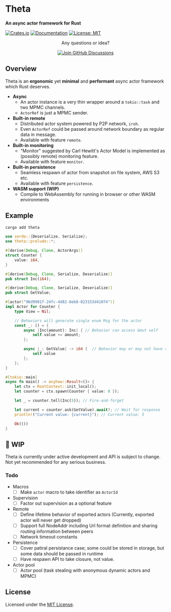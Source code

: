 # Theta

**An async actor framework for Rust**

[![Crates.io](https://img.shields.io/crates/v/theta.svg)](https://crates.io/crates/theta)
[![Documentation](https://docs.rs/theta/badge.svg)](https://docs.rs/theta)
[![License: MIT](https://img.shields.io/badge/License-MIT-yellow.svg)](https://opensource.org/licenses/MIT)

<div align="center">
  <p>Any questions or idea?</p>
  <a href="https://github.com/cwahn/theta/discussions">
    <img alt="Join GitHub Discussions"
         src="https://img.shields.io/static/v1?label=&message=Join%20GitHub%20Discussions&color=0969da&style=flat&logo=github&logoColor=white">
  </a>
</div>

## Overview
Theta is an **ergonomic** yet **minimal** and **performant** async actor framework which Rust deserves.

- **Async**
  - An actor instance is a very thin wrapper around a `tokio::task` and two MPMC channels.
  - `ActorRef` is just a MPMC sender.
- **Built-in remote**
  - Distributed actor system powered by P2P network, `iroh`.
  - Even `ActorRef` could be passed around network boundary as regular data in message.
  - Available with feature `remote`.
- **Built-in monitoring**
  - "Monitor" suggested by Carl Hewitt's Actor Model is implemented as (possibly remote) monitoring feature.
  - Available with feature `monitor`.
- **Built-in persistence**
  - Seamless respawn of actor from snapshot on file system, AWS S3 etc.
  - Available with feature `persistence`.
- **WASM support (WIP)**
  - Compile to WebAssembly for running in browser or other WASM environments

## Example
```sh
cargo add theta
```

```rust
use serde::{Deserialize, Serialize};
use theta::prelude::*;

#[derive(Debug, Clone, ActorArgs)]
struct Counter {
    value: i64,
}

#[derive(Debug, Clone, Serialize, Deserialize)]
pub struct Inc(i64);

#[derive(Debug, Clone, Serialize, Deserialize)]
pub struct GetValue;

#[actor("96d9901f-24fc-4d82-8eb8-023153d41074")]
impl Actor for Counter {
    type View = Nil;

    // Behaviors will generate single enum Msg for the actor
    const _: () = {
        async |Inc(amount): Inc| { // Behavior can access &mut self
            self.value += amount;
        };

        async |_: GetValue| -> i64 {  // Behavior may or may not have return
            self.value 
        };
    };
}

#[tokio::main]
async fn main() -> anyhow::Result<()> {
    let ctx = RootContext::init_local();
    let counter = ctx.spawn(Counter { value: 0 });

    let _ = counter.tell(Inc(5)); // Fire-and-forget

    let current = counter.ask(GetValue).await?; // Wait for response
    println!("Current value: {current}"); // Current value: 5

    Ok(())
}
```


## 🚧 WIP
Theta is currently under active development and API is subject to change. Not yet recommended for any serious business.
### Todo
- Macros
  - [ ] Make `actor` macro to take identifier as `ActorId`
- Supervision
  - [ ] Factor out supervision as a optional feature
- Remote
  - [ ] Define lifetime behavior of exported actors (Currently, exported actor will never get dropped)
  - [ ] Support full NodeAddr including Url format definition and sharing routing information between peers
  - [ ] Network timeout constants
- Persistence
  - [ ] Cover patiral persistance case; some could be stored in storage, but some data should be passed in runtime
  - [ ] Have respawn API to take closure, not value.
- Actor pool
  - [ ] Actor pool (task stealing with anonymous dynamic actors and MPMC)

## License

Licensed under the [MIT License](LICENSE).